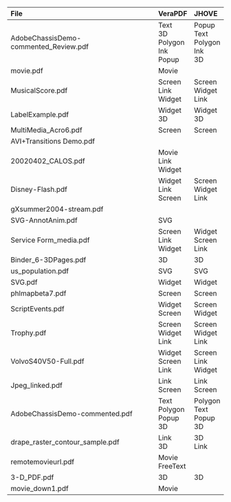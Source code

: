 |File|VeraPDF|JHOVE|
|:--|:--|:--|
|AdobeChassisDemo-commented_Review.pdf|Text<br>3D<br>Polygon<br>Ink<br>Popup|Popup<br>Text<br>Polygon<br>Ink<br>3D|
|movie.pdf|Movie||
|MusicalScore.pdf|Screen<br>Link<br>Widget|Screen<br>Widget<br>Link|
|LabelExample.pdf|Widget<br>3D|Widget<br>3D|
|MultiMedia_Acro6.pdf|Screen|Screen|
|AVI+Transitions Demo.pdf|||
|20020402_CALOS.pdf|Movie<br>Link<br>Widget||
|Disney-Flash.pdf|Widget<br>Link<br>Screen|Screen<br>Widget<br>Link|
|gXsummer2004-stream.pdf|||
|SVG-AnnotAnim.pdf|SVG||
|Service Form_media.pdf|Screen<br>Link<br>Widget|Widget<br>Screen<br>Link|
|Binder_6-3DPages.pdf|3D|3D|
|us_population.pdf|SVG|SVG|
|SVG.pdf|Widget|Widget|
|phlmapbeta7.pdf|Screen|Screen|
|ScriptEvents.pdf|Widget<br>Screen|Screen<br>Widget|
|Trophy.pdf|Screen<br>Widget<br>Link|Screen<br>Widget<br>Link|
|VolvoS40V50-Full.pdf|Widget<br>Screen<br>Link|Screen<br>Link<br>Widget|
|Jpeg_linked.pdf|Link<br>Screen|Link<br>Screen|
|AdobeChassisDemo-commented.pdf|Text<br>Polygon<br>Popup<br>3D|Polygon<br>Text<br>Popup<br>3D|
|drape_raster_contour_sample.pdf|Link<br>3D|3D<br>Link|
|remotemovieurl.pdf|Movie<br>FreeText||
|3-D_PDF.pdf|3D|3D|
|movie_down1.pdf|Movie||
